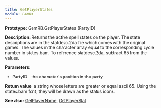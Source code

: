 ```yaml
---
title: GetPlayerStates
module: GemRB
---
```


**Prototype:** GemRB.GetPlayerStates (PartyID)

**Description:** Returns the active spell states on the player. The state 
descriptions are in the statdesc.2da file which comes with the original 
games. The values in the character array equal to the corresponding cycle 
number in states.bam. To reference statdesc.2da, subtract 65 from the 
values.

**Parameters:**
  * PartyID - the character's position in the party

**Return value:** a string whose letters are greater or equal ascii 65. 
Using the states.bam font, they will be drawn as the status icons.

**See also:** [GetPlayerName](GetPlayerName.md), [GetPlayerStat](GetPlayerStat.md)

